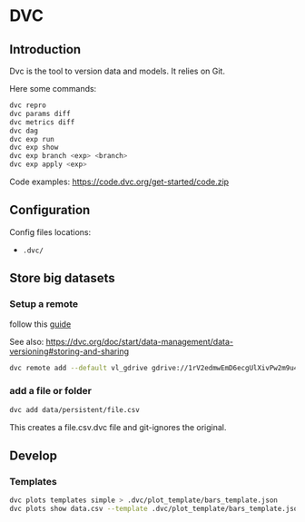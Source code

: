 # DVC

## Introduction

Dvc is the tool to version data and models. It relies on Git.

Here some commands:

```sh
dvc repro
dvc params diff 
dvc metrics diff
dvc dag
dvc exp run
dvc exp show
dvc exp branch <exp> <branch>
dvc exp apply <exp>
```

Code examples: https://code.dvc.org/get-started/code.zip

## Configuration

Config files locations:

- `.dvc/`

## Store big datasets

### Setup a remote

follow this [guide](https://dvc.org/doc/user-guide/how-to/setup-google-drive-remote#how-to-setup-a-google-drive-dvc-remote)

See also: https://dvc.org/doc/start/data-management/data-versioning#storing-and-sharing

```sh
dvc remote add --default vl_gdrive gdrive://1rV2edmwEmD6ecgUlXivPw2m9u4ggfwvv
```

### add a file or folder

```sh
dvc add data/persistent/file.csv
```

This creates a file.csv.dvc file and git-ignores the original.



## Develop

### Templates

```sh
dvc plots templates simple > .dvc/plot_template/bars_template.json
dvc plots show data.csv --template .dvc/plot_template/bars_template.json
```
